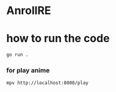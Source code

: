 # AnrollRE

# how to run the code
```bash
go run .
```

### for play anime
```bash
mpv http://localhost:8000/play
```

